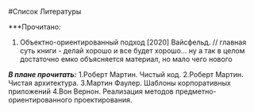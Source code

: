 #Список Литературы

***Прочитано:
1. Объектно-ориентированный подход [2020] Вайсфельд. // главная суть книги - делай хорошо и все будет хорошо... ну а так в целом достаточно емко объясняется материал, но мало чего нового



***В плане прочитать:***
1.Роберт Мартин. Чистый код.
2.Роберт Мартин. Чистая архитектура.
3.Мартин Фаулер. Шаблоны корпоративных приложений
4.Вон Вернон. Реализация методов предметно-ориентированного проектирования.
